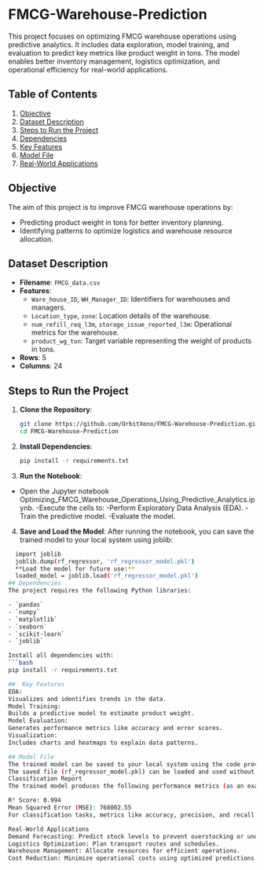 # FMCG-Warehouse-Prediction

This project focuses on optimizing FMCG warehouse operations using predictive analytics. It includes data exploration, model training, and evaluation to predict key metrics like product weight in tons. The model enables better inventory management, logistics optimization, and operational efficiency for real-world applications.

## Table of Contents
1. [Objective](#objective)
2. [Dataset Description](#dataset-description)
3. [Steps to Run the Project](#steps-to-run-the-project)
4. [Dependencies](#dependencies)
5. [Key Features](#key-features)
6. [Model File](#model-file)
7. [Real-World Applications](#real-world-applications)

## Objective
The aim of this project is to improve FMCG warehouse operations by:
- Predicting product weight in tons for better inventory planning.
- Identifying patterns to optimize logistics and warehouse resource allocation.

## Dataset Description
- **Filename**: `FMCG_data.csv`
- **Features**:
  - `Ware_house_ID`, `WH_Manager_ID`: Identifiers for warehouses and managers.
  - `Location_type`, `zone`: Location details of the warehouse.
  - `num_refill_req_l3m`, `storage_issue_reported_l3m`: Operational metrics for the warehouse.
  - `product_wg_ton`: Target variable representing the weight of products in tons.
- **Rows**: 5
- **Columns**: 24

## Steps to Run the Project

1. **Clone the Repository**:
   ```bash
   git clone https://github.com/OrbitXeno/FMCG-Warehouse-Prediction.git
   cd FMCG-Warehouse-Prediction

3. **Install Dependencies**:
   ```bash
   pip install -r requirements.txt

4. **Run the Notebook**:
  - Open the Jupyter notebook Optimizing_FMCG_Warehouse_Operations_Using_Predictive_Analytics.ipynb.
  -Execute the cells to:
  -Perform Exploratory Data Analysis (EDA).
  -Train the predictive model.
  -Evaluate the model.
4. **Save and Load the Model**:
    After running the notebook, you can save the trained model to your local system using joblib:
```bash
  import joblib
  joblib.dump(rf_regressor, 'rf_regressor_model.pkl')
  **Load the model for future use:**
  loaded_model = joblib.load('rf_regressor_model.pkl')
## Dependencies
The project requires the following Python libraries:

- `pandas`
- `numpy`
- `matplotlib`
- `seaborn`
- `scikit-learn`
- `joblib`

Install all dependencies with:
```bash
pip install -r requirements.txt

##  Key Features
EDA:
Visualizes and identifies trends in the data.
Model Training:
Builds a predictive model to estimate product weight.
Model Evaluation:
Generates performance metrics like accuracy and error scores.
Visualization:
Includes charts and heatmaps to explain data patterns.

## Model File
The trained model can be saved to your local system using the code provided in the notebook.
The saved file (rf_regressor_model.pkl) can be loaded and used without retraining.
Classification Report
The trained model produces the following performance metrics (as an example, update with actual values):

R² Score: 0.994
Mean Squared Error (MSE): 768002.55
For classification tasks, metrics like accuracy, precision, and recall can also be included.

Real-World Applications
Demand Forecasting: Predict stock levels to prevent overstocking or understocking.
Logistics Optimization: Plan transport routes and schedules.
Warehouse Management: Allocate resources for efficient operations.
Cost Reduction: Minimize operational costs using optimized predictions.
